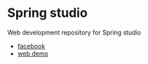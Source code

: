 Spring studio
===
 

Web development repository for  Spring studio

+ [facebook](https://www.facebook.com/pages/Spring-studio-za-njegu-lica-i-tijela/243270269209484?fref=ts)
+ [web demo](//spring-studio.github.io/web/)

